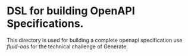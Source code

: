 # DSL for building OpenAPI Specifications.

This directory is used for building a complete openapi specification use _fluid-oas_ for the technical challenge of Generate.

